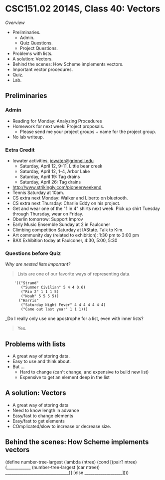 CSC151.02 2014S, Class 40: Vectors
==================================

_Overview_

* Preliminaries.
    * Admin.
    * Quiz Questions.
    * Project Questions.
* Problems with lists.
* A solution: Vectors.
* Behind the scenes: How Scheme implements vectors.
* Important vector procedures.
* Quiz.
* Lab.

Preliminaries
-------------

### Admin

* Reading for Monday: Analyzing Procedures
* Homework for next week: Project proposals.
    * Please send me your project groups + name for the project group.
* No lab writeup.  

### Extra Credit

* Iowater activities, iowater@grinnell.edu
    * Saturday, April 12, 9-11, Little bear creek
    * Saturday, April 12, 1-4, Arbor Lake
    * Saturday, April 19: Tag drains
    * Saturday, April 26: Tag drains
* <http://www.strikingly.com/pioneerweekend>
* Tennis Saturday at 10am.
* CS extra next Monday: Walker and Liberto on bluetooth.
* CS extra next Thursday: Charlie Eddy on his project.
* Get and wear one of the "1 in 4" shirts next week.  Pick up shirt Tuesday
  through Thursday, wear on Friday.
* Oberlin tomorrow: Support Improv
* Early Music Ensemble Sunday at 2 in Faulconer
* Climbing competition Saturday at IAState.  Talk to Kim.
* Art community day (related to exhibition): 1:30 pm to 3:00 pm
* BAX Exhibition today at Faulconer, 4:30, 5:00, 5:30

### Questions before Quiz

_Why are nested lists important?_

> Lists are one of our favorite ways of representing data.

        '(("Strand"
           ("Summer Civilian" 5 4 4 0.6)
           ("Rio 2" 1 1 1 5)
           ("Noah" 5 5 5 5))
          ("Harris"
           ("Saturday Night Fever" 4 4 4 4 4 4 4)
           ("Came out last year" 1 1 1)))

_Do I really only use one apostrophe for a list, even with inner lists?

> Yes.


Problems with lists
-------------------

* A great way of storing data.
* Easy to use and think about.
* But ...
    * Hard to change (can't change, and expensive to build new list)
    * Expensive to get an element deep in the list

A solution: Vectors
-------------------

* A great way of storing data
* Need to know length in advance
* Easy/fast to change elements
* Easy/fast to get elements
* COmplicated/slow to increase or decrease size.

Behind the scenes: How Scheme implements vectors
------------------------------------------------

   (define number-tree-largest
      (lambda (ntree)
        (cond
          [(pair? ntree)
           (____________ (number-tree-largest (car ntree))
                         ________________________________)]
          [else
           ___________________])))

